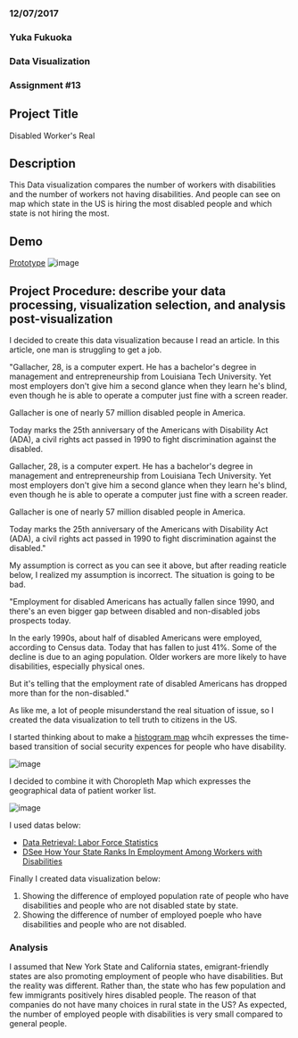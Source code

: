 ### 12/07/2017
### Yuka Fukuoka
### Data Visualization
### Assignment #13

## Project Title
Disabled Worker's Real

## Description
This Data visualization compares the number of workers with disabilities and the number of workers not having disabilities. And people can see on map which state in the US is hiring the most disabled people and which state is not hiring the most.

## Demo
[Prototype](http://dsistudents.com/students/Yuka/Datavizfinalproject/index.html)
![image](https://i.imgur.com/e69Qal9.jpg)

## Project Procedure: describe your data processing, visualization selection, and analysis post-visualization
I decided to create this data visualization because I read an article. In this article, one man is struggling to get a job. 

"Gallacher, 28, is a computer expert. He has a bachelor's degree in management and entrepreneurship from Louisiana Tech University. Yet most employers don't give him a second glance when they learn he's blind, even though he is able to operate a computer just fine with a screen reader.

Gallacher is one of nearly 57 million disabled people in America.

Today marks the 25th anniversary of the Americans with Disability Act (ADA), a civil rights act passed in 1990 to fight discrimination against the disabled.

Gallacher, 28, is a computer expert. He has a bachelor's degree in management and entrepreneurship from Louisiana Tech University. Yet most employers don't give him a second glance when they learn he's blind, even though he is able to operate a computer just fine with a screen reader.

Gallacher is one of nearly 57 million disabled people in America.

Today marks the 25th anniversary of the Americans with Disability Act (ADA), a civil rights act passed in 1990 to fight discrimination against the disabled."

My assumption is correct as you can see it above, but after reading reaticle below, I realized my assumption is incorrect. The situation is going to be bad.

"Employment for disabled Americans has actually fallen since 1990, and there's an even bigger gap between disabled and non-disabled jobs prospects today.

In the early 1990s, about half of disabled Americans were employed, according to Census data. Today that has fallen to just 41%. Some of the decline is due to an aging population. Older workers are more likely to have disabilities, especially physical ones.

But it's telling that the employment rate of disabled Americans has dropped more than for the non-disabled."

As like me, a lot of people misunderstand the real situation of issue, so I created the data visualization to tell truth to citizens in the US.

I started thinking about to make a [histogram map](https://datavizcatalogue.com/methods/histogram.html) whcih expresses the time-based transition of social security expences for people who have disability.

![image](https://i.imgur.com/cChB6bb.png)

I decided to combine it with Choropleth Map which expresses the geographical data of patient worker list.

![image](https://i.imgur.com/U5HjU82.png)

I used datas below:

* [Data Retrieval: Labor Force Statistics](https://www.bls.gov/webapps/legacy/cpsatab6.htm)
* [DSee How Your State Ranks In Employment Among Workers with Disabilities](http://fortune.com/2017/02/28/disability-employment-rank/)

Finally I created data visualization below:
1. Showing the difference of employed population rate of people who have disabilities and people who are not disabled state by state.
2. Showing the difference of number of employed poeple who have disabilities and people who are not disabled.

### Analysis
I assumed that New York State and California states, emigrant-friendly states are also promoting employment of people who have disabilities. But the reality was different. Rather than, the state who has few population and few immigrants positively hires disabled people. The reason of that companies do not have many choices in rural state in the US? As expected, the number of employed people with disabilities is very small compared to general people.